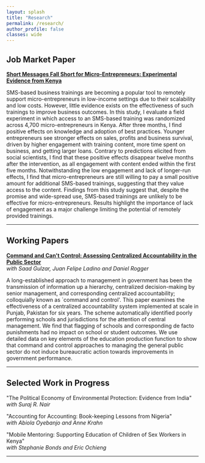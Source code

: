 ```yaml
---
layout: splash
title: "Research"
permalink: /research/
author_profile: false
classes: wide
---
```


**Job Market Paper**
-----

**[Short Messages Fall Short for Micro-Entrepreneurs: Experimental Evidence from Kenya](/assets/publications/Mehmood_JMP.pdf)** 

SMS-based business trainings are becoming a popular tool to remotely support micro-entrepreneurs in low-income settings due to their scalability and low costs. However, little evidence exists on the effectiveness of such trainings to improve business outcomes. In this study, I evaluate a field experiment in which access to an SMS-based training was randomized across 4,700 micro-entrepreneurs in Kenya. After three months, I find positive effects on knowledge and adoption of best practices. Younger entrepreneurs see stronger effects on sales, profits and business survival, driven by higher engagement with training content, more time spent on business, and getting larger loans. Contrary to predictions elicited from social scientists, I find that these positive effects disappear twelve months after the intervention, as all engagement with content ended within the first five months. Notwithstanding the low engagement and lack of longer-run effects, I find that micro-entrepreneurs are still willing to pay a small positive amount for additional SMS-based trainings, suggesting that they value access to the content. Findings from this study suggest that, despite the promise and wide-spread use, SMS-based trainings are unlikely to be effective for micro-entrepreneurs. Results highlight the importance of lack of engagement as a major challenge limiting the potential of remotely provided trainings.


-----

**Working Papers**
-----

**[Command and Can't Control: Assessing Centralized Accountability in the Public Sector](/assets/publications/Gulzar_et_al.pdf)**\
*with Saad Gulzar, Juan Felipe Ladino and Daniel Rogger*

A long-established approach to management in government has been the transmission of information up a hierarchy, centralized decision-making by senior management, and corresponding centralized accountability; colloquially known as `command and control'. This paper examines the effectiveness of a centralized accountability system implemented at scale in Punjab, Pakistan for six years. The scheme automatically identified poorly performing schools and jurisdictions for the attention of central management. We find that flagging of schools and corresponding de facto punishments had no impact on school or student outcomes. We use detailed data on key elements of the education production function to show that command and control approaches to managing the general public sector do not induce bureaucratic action towards improvements in government performance.


-----

**Selected Work in Progress**
-----

"The Political Economy of Environmental Protection: Evidence from India"\
*with Suraj R. Nair*

"Accounting for Accounting: Book-keeping Lessons from Nigeria"\
*with Abiola Oyebanjo and Anne Krahn*

"Mobile Mentoring: Supporting Education of Children of Sex Workers in Kenya"\
*with Stephanie Bonds and Eric Ochieng*


-----
